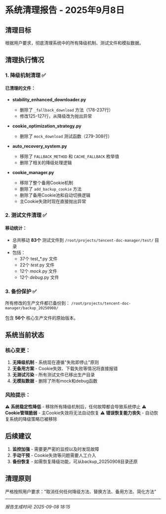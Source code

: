 # 系统清理报告 - 2025年9月8日

## 清理目标
根据用户要求，彻底清理系统中的所有降级机制、测试文件和模拟数据。

## 清理执行情况

### 1. 降级机制清理 ✅

#### 已清理的文件：
- **stability_enhanced_downloader.py**
  - 删除了 `_fallback_download` 方法（178-237行）
  - 修改125-127行，从降级改为抛出异常
  
- **cookie_optimization_strategy.py**  
  - 删除了 `mock_download` 测试函数（279-308行）
  
- **auto_recovery_system.py**
  - 移除了 `FALLBACK_METHOD` 和 `CACHE_FALLBACK` 枚举值
  - 删除了相关的降级处理逻辑
  
- **cookie_manager.py**
  - 移除了整个备用Cookie机制
  - 删除了 `add_backup_cookie` 方法
  - 删除了备用Cookie池和自动切换逻辑
  - 主Cookie失效时现在直接抛出异常

### 2. 测试文件清理 ✅

#### 移动统计：
- 总共移动 **83个** 测试文件到 `/root/projects/tencent-doc-manager/test/` 目录
- 包括：
  - 37个 test_*.py 文件
  - 22个 *test*.py 文件  
  - 12个 *mock*.py 文件
  - 12个 *debug*.py 文件

### 3. 备份保护 ✅

所有修改的生产文件都已备份到：
`/root/projects/tencent-doc-manager/backup_20250908/`

包含 **56个** 核心生产文件的原始版本。

## 系统当前状态

### 核心变更：
1. **无降级机制** - 系统现在遵循"失败即停止"原则
2. **无备用方案** - Cookie失效、下载失败等情况将直接报错
3. **无测试污染** - 所有测试文件已移出生产目录
4. **无模拟数据** - 删除了所有mock和debug函数

### 风险提示：
⚠️ **系统稳定性降低** - 移除所有降级机制后，任何故障都会导致系统停止
⚠️ **Cookie管理脆弱** - 主Cookie失效将无法自动恢复
⚠️ **错误恢复能力丧失** - 自动恢复系统的降级策略已被移除

## 后续建议

1. **监控加强** - 需要更严密的监控以及时发现故障
2. **手动干预** - Cookie失效等问题需要人工介入
3. **备份恢复** - 如需恢复降级功能，可从backup_20250908目录还原

## 清理原则
严格按照用户要求："取消任何任何降级方法、替换方法、备用方法、简化方法"

---
*报告生成时间: 2025-09-08 18:15*